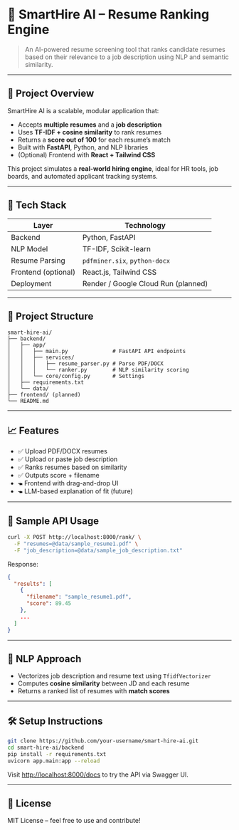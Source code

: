 # 🧠 SmartHire AI – Resume Ranking Engine

> An AI-powered resume screening tool that ranks candidate resumes based on their relevance to a job description using NLP and semantic similarity.

---

## 🚀 Project Overview

SmartHire AI is a scalable, modular application that:

* Accepts **multiple resumes** and a **job description**
* Uses **TF-IDF + cosine similarity** to rank resumes
* Returns a **score out of 100** for each resume’s match
* Built with **FastAPI**, Python, and NLP libraries
* (Optional) Frontend with **React + Tailwind CSS**

This project simulates a **real-world hiring engine**, ideal for HR tools, job boards, and automated applicant tracking systems.

---

## 💠 Tech Stack

| Layer               | Technology                          |
| ------------------- | ----------------------------------- |
| Backend             | Python, FastAPI                     |
| NLP Model           | TF-IDF, Scikit-learn                |
| Resume Parsing      | `pdfminer.six`, `python-docx`       |
| Frontend (optional) | React.js, Tailwind CSS              |
| Deployment          | Render / Google Cloud Run (planned) |

---

## 📂 Project Structure

```
smart-hire-ai/
├── backend/
│   ├── app/
│   │   ├── main.py              # FastAPI API endpoints
│   │   ├── services/
│   │   │   ├── resume_parser.py # Parse PDF/DOCX
│   │   │   └── ranker.py        # NLP similarity scoring
│   │   └── core/config.py       # Settings
│   ├── requirements.txt
│   └── data/
├── frontend/ (planned)
└── README.md
```

---

## 📈 Features

* ✅ Upload PDF/DOCX resumes
* ✅ Upload or paste job description
* ✅ Ranks resumes based on similarity
* ✅ Outputs score + filename
* 🖜️ Frontend with drag-and-drop UI
* 🖜️ LLM-based explanation of fit (future)

---

## 🧪 Sample API Usage

```bash
curl -X POST http://localhost:8000/rank/ \
  -F "resumes=@data/sample_resume1.pdf" \
  -F "job_description=@data/sample_job_description.txt"
```

Response:

```json
{
  "results": [
    {
      "filename": "sample_resume1.pdf",
      "score": 89.45
    },
    ...
  ]
}
```

---

## 🧠 NLP Approach

* Vectorizes job description and resume text using `TfidfVectorizer`
* Computes **cosine similarity** between JD and each resume
* Returns a ranked list of resumes with **match scores**

---

## 🛠 Setup Instructions

```bash
git clone https://github.com/your-username/smart-hire-ai.git
cd smart-hire-ai/backend
pip install -r requirements.txt
uvicorn app.main:app --reload
```

Visit [http://localhost:8000/docs](http://localhost:8000/docs) to try the API via Swagger UI.

---

## 📜 License

MIT License – feel free to use and contribute!
